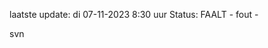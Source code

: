laatste update: 
di 07-11-2023  8:30   uur 
Status: FAALT - fout - 
<div class="service R">svn</div>